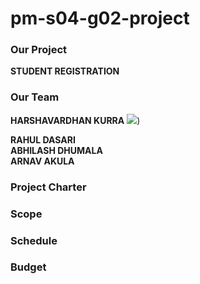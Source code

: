 # pm-s04-g02-project

### Our Project
**STUDENT REGISTRATION**

### Our Team
**HARSHAVARDHAN KURRA** ![](images/harsha_kurra.jpg=250x)) <br>

**RAHUL DASARI** <br>
**ABHILASH DHUMALA** <br>
**ARNAV AKULA** <br>

### Project Charter

### Scope

### Schedule

### Budget

